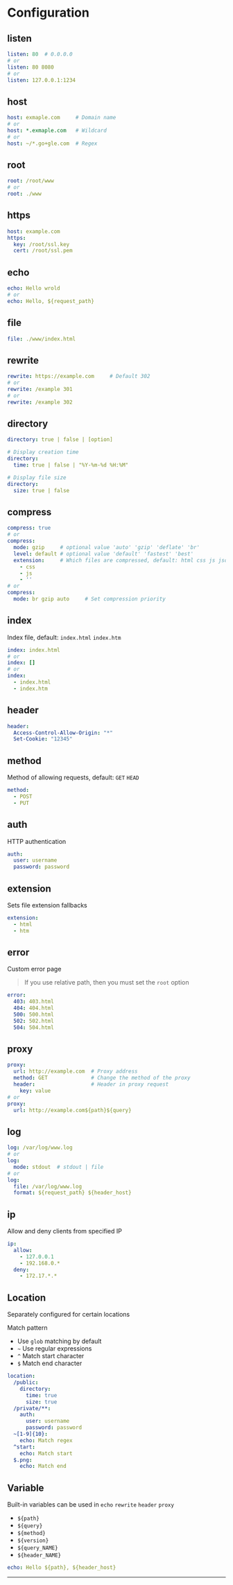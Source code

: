 # Configuration

## listen

```yaml
listen: 80  # 0.0.0.0
# or
listen: 80 8080
# or
listen: 127.0.0.1:1234
```

## host

```yaml
host: exmaple.com     # Domain name
# or
host: *.exmaple.com   # Wildcard
# or
host: ~/*.go+gle.com  # Regex
```

## root

```yaml
root: /root/www
# or
root: ./www
```

## https

```yaml
host: example.com
https:
  key: /root/ssl.key
  cert: /root/ssl.pem
```

## echo

```yaml
echo: Hello wrold
# or
echo: Hello, ${request_path}
```

## file

```yaml
file: ./www/index.html
```

## rewrite

```yaml
rewrite: https://example.com     # Default 302
# or
rewrite: /example 301
# or
rewrite: /example 302
```

## directory

```yaml
directory: true | false | [option]

# Display creation time
directory:
  time: true | false | "%Y-%m-%d %H:%M"

# Display file size
directory:
  size: true | false
```

## compress

```yaml
compress: true
# or
compress:         
  mode: gzip     # optional value 'auto' 'gzip' 'deflate' 'br'
  level: default # optional value 'default' 'fastest' 'best'
  extension:     # Which files are compressed, default: html css js json png
    - css
    - js
    - ''
# or
compress:         
  mode: br gzip auto     # Set compression priority
```

## index

Index file, default: `index.html` `index.htm`
 
```yaml
index: index.html
# or
index: []
# or
index:
  - index.html
  - index.htm
```

## header

```yaml
header:    
  Access-Control-Allow-Origin: "*"
  Set-Cookie: "12345"
```

## method

Method of allowing requests, default: `GET` `HEAD`

```yaml
method:
  - POST
  - PUT
```

## auth
  
HTTP authentication

```yaml
auth:  
  user: username
  password: password
```

## extension

Sets file extension fallbacks

```yaml
extension:  
  - html
  - htm
```

## error

Custom error page

> If you use relative path, then you must set the `root` option

```yaml
error:  
  403: 403.html
  404: 404.html
  500: 500.html
  502: 502.html
  504: 504.html
```

## proxy

```yaml
proxy:
  url: http://example.com  # Proxy address
  method: GET              # Change the method of the proxy
  header:                  # Header in proxy request
    key: value
# or
proxy:
  url: http://example.com${path}${query}
```

## log

```yaml
log: /var/log/www.log
# or
log:
  mode: stdout  # stdout | file
# or
log:
  file: /var/log/www.log
  format: ${request_path} ${header_host}
```

## ip

Allow and deny clients from specified IP

```yaml
ip:
  allow:
    - 127.0.0.1
    - 192.168.0.*
  deny:
    - 172.17.*.*
```


## Location

Separately configured for certain locations

Match pattern

* Use `glob` matching by default
* `~` Use regular expressions
* `^` Match start character
* `$` Match end character

```yaml
location: 
  /public:
    directory:
      time: true
      size: true
  /private/**:
    auth:
      user: username
      password: password
  ~[1-9]{10}:
    echo: Match regex
  ^start:
    echo: Match start
  $.png:
    echo: Match end
```

## Variable

Built-in variables can be used in `echo` `rewrite` `header` `proxy`

* `${path}`
* `${query}`
* `${method}`
* `${version}`
* `${query_NAME}`
* `${header_NAME}`

```yaml
echo: Hello ${path}, ${header_host}
```

---